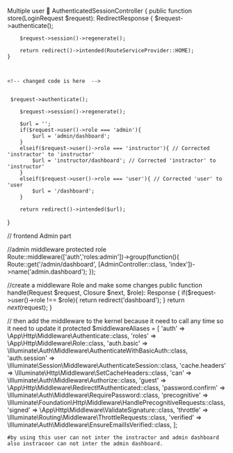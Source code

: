 Multiple user 🧮 
  AuthenticatedSessionController {
    <!-- changer this code first code is that you need to change it  -->
    public function store(LoginRequest $request): RedirectResponse
    {
        $request->authenticate();

        $request->session()->regenerate();

        return redirect()->intended(RouteServiceProvider::HOME);
    }



    <!-- changed code is here  -->


     $request->authenticate();

        $request->session()->regenerate();
        
        $url = '';
        if($request->user()->role === 'admin'){
            $url = 'admin/dashboard';  
        }
        elseif($request->user()->role === 'instructor'){ // Corrected 'instractor' to 'instructor'
            $url = 'instructor/dashboard'; // Corrected 'instractor' to 'instructor'
        }
        elseif($request->user()->role === 'user'){ // Corrected 'user' to 'user
            $url = '/dashboard';
        }
    
        return redirect()->intended($url);
  }




  <!-- protect route ar jonno code  -->
  // frontend Admin part 

//admin middleware protected role 
Route::middleware(['auth','roles:admin'])->group(function(){
    Route::get('/admin/dashboard', [AdminController::class, 'index'])->name('admin.dashboard');
});


//create a middleware Role and make some changes 
public function handle(Request $request, Closure $next, $role): Response
    {
        if($request->user()->role !== $role){
            return redirect('dashboard');
        }
        return $next($request);
    }


// then add the middleware to the kernel because it need to call any time so it need to update it 
 protected $middlewareAliases = [
        'auth' => \App\Http\Middleware\Authenticate::class,
        'roles' => \App\Http\Middleware\Role::class,
        'auth.basic' => \Illuminate\Auth\Middleware\AuthenticateWithBasicAuth::class,
        'auth.session' => \Illuminate\Session\Middleware\AuthenticateSession::class,
        'cache.headers' => \Illuminate\Http\Middleware\SetCacheHeaders::class,
        'can' => \Illuminate\Auth\Middleware\Authorize::class,
        'guest' => \App\Http\Middleware\RedirectIfAuthenticated::class,
        'password.confirm' => \Illuminate\Auth\Middleware\RequirePassword::class,
        'precognitive' => \Illuminate\Foundation\Http\Middleware\HandlePrecognitiveRequests::class,
        'signed' => \App\Http\Middleware\ValidateSignature::class,
        'throttle' => \Illuminate\Routing\Middleware\ThrottleRequests::class,
        'verified' => \Illuminate\Auth\Middleware\EnsureEmailIsVerified::class,
    ];


    #by using this user can not inter the instractor and admin dashboard also instracoor can not inter the admin dashboard.

    